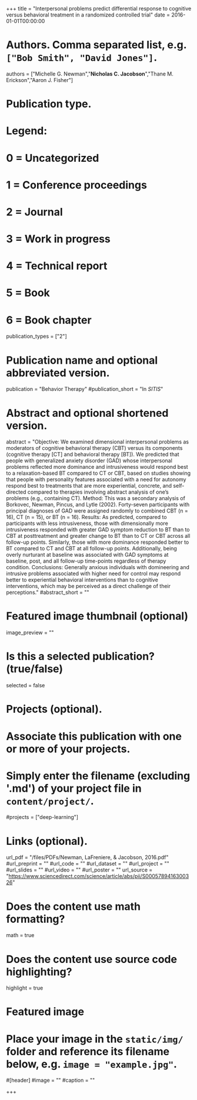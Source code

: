 +++
title = "Interpersonal problems predict differential response to cognitive versus behavioral treatment in a randomized controlled trial"
date = 2016-01-01T00:00:00

# Authors. Comma separated list, e.g. `["Bob Smith", "David Jones"]`.
authors = ["Michelle G. Newman","**Nicholas C. Jacobson**","Thane M. Erickson","Aaron J. Fisher"]

# Publication type.
# Legend:
# 0 = Uncategorized
# 1 = Conference proceedings
# 2 = Journal
# 3 = Work in progress
# 4 = Technical report
# 5 = Book
# 6 = Book chapter
publication_types = ["2"]

# Publication name and optional abbreviated version.
publication = "Behavior Therapy"
#publication_short = "In *SITIS*"

# Abstract and optional shortened version.
abstract = "Objective: We examined dimensional interpersonal problems as moderators of cognitive behavioral therapy (CBT) versus its components (cognitive therapy [CT] and behavioral therapy [BT]). We predicted that people with generalized anxiety disorder (GAD) whose interpersonal problems reflected more dominance and intrusiveness would respond best to a relaxation-based BT compared to CT or CBT, based on studies showing that people with personality features associated with a need for autonomy respond best to treatments that are more experiential, concrete, and self-directed compared to therapies involving abstract analysis of one’s problems (e.g., containing CT). Method: This was a secondary analysis of Borkovec, Newman, Pincus, and Lytle (2002). Forty-seven participants with principal diagnoses of GAD were assigned randomly to combined CBT (n = 16), CT (n = 15), or BT (n = 16). Results: As predicted, compared to participants with less intrusiveness, those with dimensionally more intrusiveness responded with greater GAD symptom reduction to BT than to CBT at posttreatment and greater change to BT than to CT or CBT across all follow-up points. Similarly, those with more dominance responded better to BT compared to CT and CBT at all follow-up points. Additionally, being overly nurturant at baseline was associated with GAD symptoms at baseline, post, and all follow-up time-points regardless of therapy condition. Conclusions: Generally anxious individuals with domineering and intrusive problems associated with higher need for control may respond better to experiential behavioral interventions than to cognitive interventions, which may be perceived as a direct challenge of their perceptions."
#abstract_short = ""

# Featured image thumbnail (optional)
image_preview = ""

# Is this a selected publication? (true/false)
selected = false

# Projects (optional).
#   Associate this publication with one or more of your projects.
#   Simply enter the filename (excluding '.md') of your project file in `content/project/`.
#projects = ["deep-learning"]

# Links (optional).
url_pdf = "/files/PDFs/Newman, LaFreniere, & Jacobson, 2016.pdf"
#url_preprint = ""
#url_code = ""
#url_dataset = ""
#url_project = ""
#url_slides = ""
#url_video = ""
#url_poster = ""
url_source = "https://www.sciencedirect.com/science/article/abs/pii/S0005789416300326"

# Does the content use math formatting?
math = true

# Does the content use source code highlighting?
highlight = true

# Featured image
# Place your image in the `static/img/` folder and reference its filename below, e.g. `image = "example.jpg"`.
#[header]
#image = ""
#caption = ""

+++
